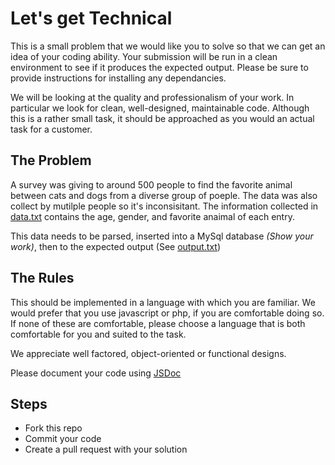 # Let's get Technical

This is a small problem that we would like you to solve so that we can get an idea of your coding ability. Your submission will be run in a clean environment to see if it produces the expected output. Please be sure to provide instructions for installing any dependancies.

We will be looking at the quality and professionalism of your work. In particular we look for clean, well-designed, maintainable code. Although this is a rather small task, it should be approached as you would an actual task for a customer.

## The Problem
A survey was giving to around 500 people to find the favorite animal between cats and dogs from a diverse group of poeple. The data was also collect by mutilple people so it's inconsisitant. The information collected in [data.txt](data.txt) contains the age, gender, and favorite anaimal of each entry.

This data needs to be parsed, inserted into a MySql database *(Show your work)*, then to the expected output (See [output.txt](output.txt)) 

## The Rules
This should be implemented in a language with which you are familiar. We would prefer that you use javascript or php, if
you are comfortable doing so. If none of these are comfortable, please choose a language that is both comfortable for you and suited to the task.

We appreciate well factored, object-oriented or functional designs.

Please document your code using [JSDoc](http://usejsdoc.org/) 

## Steps
- Fork this repo
- Commit your code
- Create a pull request with your solution 
